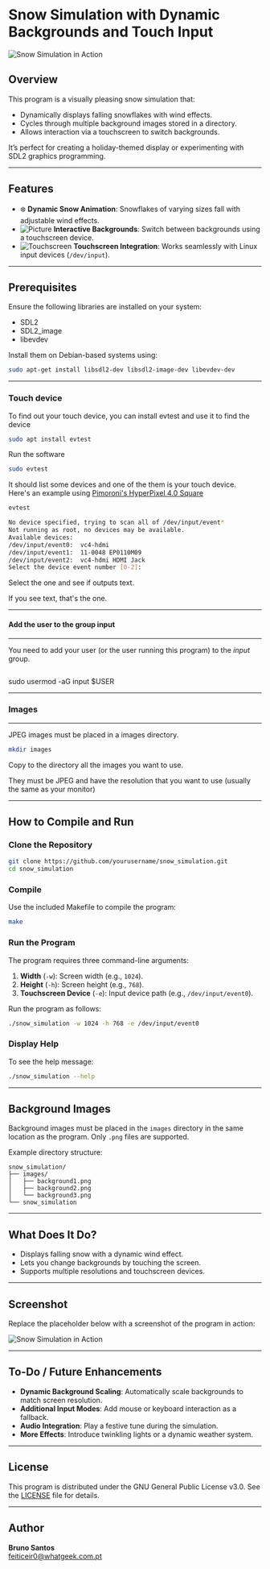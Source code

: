 # Snow Simulation with Dynamic Backgrounds and Touch Input

![Snow Simulation in Action](example_screenshot.png)

## Overview

This program is a visually pleasing snow simulation that:
- Dynamically displays falling snowflakes with wind effects.
- Cycles through multiple background images stored in a directory.
- Allows interaction via a touchscreen to switch backgrounds.

It’s perfect for creating a holiday-themed display or experimenting with SDL2 graphics programming.

---

## Features

- :snowflake: **Dynamic Snow Animation**: Snowflakes of varying sizes fall with adjustable wind effects.
- ![Picture](https://img.icons8.com/emoji/48/000000/framed-picture.png) **Interactive Backgrounds**: Switch between backgrounds using a touchscreen device.
- ![Touchscreen](https://img.icons8.com/emoji/48/000000/finger-pointing.png) **Touchscreen Integration**: Works seamlessly with Linux input devices (`/dev/input`).

---

## Prerequisites

Ensure the following libraries are installed on your system:

- SDL2
- SDL2_image
- libevdev

Install them on Debian-based systems using:

```bash
sudo apt-get install libsdl2-dev libsdl2-image-dev libevdev-dev
```
---
### Touch device
To find out your touch device, you can install evtest and use it to find the device
```bash
sudo apt install evtest
```
Run the software
```bash
sudo evtest
```
It should list some devices and one of the them is your touch device.  
Here's an example using [Pimoroni's HyperPixel 4.0 Square](https://shop.pimoroni.com/products/hyperpixel-4-square?variant=30138251444307)

```bash
evtest 

No device specified, trying to scan all of /dev/input/event*
Not running as root, no devices may be available.
Available devices:
/dev/input/event0:	vc4-hdmi
/dev/input/event1:	11-0048 EP0110M09
/dev/input/event2:	vc4-hdmi HDMI Jack
Select the device event number [0-2]: 
```
Select the one and see if outputs text. 

If you see text, that's the one. 

---
#### Add the user to the group input
---
You need to add your user (or the user running this program) to the *input* group. 
```bash
```
sudo usermod -aG input $USER

---
### Images
---
JPEG images must be placed in a images directory. 
```bash
mkdir images
```
Copy to the directory all the images you want to use. 

They must be JPEG and have the resolution that you want to use (usually the same as your monitor)

---
## How to Compile and Run

### Clone the Repository
```bash
git clone https://github.com/yourusername/snow_simulation.git
cd snow_simulation
```

### Compile
Use the included Makefile to compile the program:
```bash
make
```

### Run the Program
The program requires three command-line arguments:
1. **Width** (`-w`): Screen width (e.g., `1024`).
2. **Height** (`-h`): Screen height (e.g., `768`).
3. **Touchscreen Device** (`-e`): Input device path (e.g., `/dev/input/event0`).

Run the program as follows:
```bash
./snow_simulation -w 1024 -h 768 -e /dev/input/event0
```

### Display Help
To see the help message:
```bash
./snow_simulation --help
```

---

## Background Images

Background images must be placed in the `images` directory in the same location as the program. Only `.png` files are supported.

Example directory structure:
```
snow_simulation/
├── images/
│   ├── background1.png
│   ├── background2.png
│   └── background3.png
└── snow_simulation
```

---

## What Does It Do?

- Displays falling snow with a dynamic wind effect.
- Lets you change backgrounds by touching the screen.
- Supports multiple resolutions and touchscreen devices.

---

## Screenshot

Replace the placeholder below with a screenshot of the program in action:

![Snow Simulation in Action](example_screenshot.png)

---

## To-Do / Future Enhancements

- **Dynamic Background Scaling**: Automatically scale backgrounds to match screen resolution.
- **Additional Input Modes**: Add mouse or keyboard interaction as a fallback.
- **Audio Integration**: Play a festive tune during the simulation.
- **More Effects**: Introduce twinkling lights or a dynamic weather system.

---

## License

This program is distributed under the GNU General Public License v3.0. See the [LICENSE](LICENSE) file for details.

---

## Author

**Bruno Santos**  
<feiticeir0@whatgeek.com.pt>

